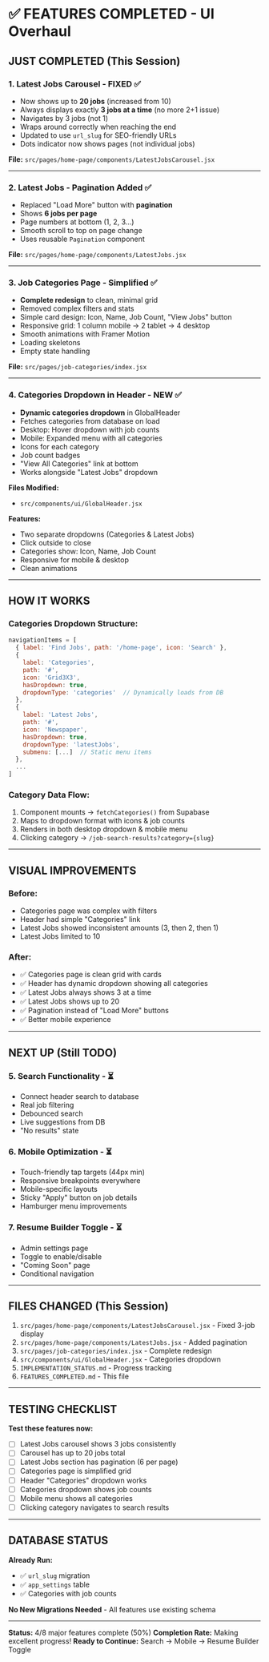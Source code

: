 # ✅ FEATURES COMPLETED - UI Overhaul

## JUST COMPLETED (This Session)

### 1. Latest Jobs Carousel - FIXED ✅
- Now shows up to **20 jobs** (increased from 10)
- Always displays exactly **3 jobs at a time** (no more 2+1 issue)
- Navigates by 3 jobs (not 1)
- Wraps around correctly when reaching the end
- Updated to use `url_slug` for SEO-friendly URLs
- Dots indicator now shows pages (not individual jobs)

**File:** `src/pages/home-page/components/LatestJobsCarousel.jsx`

---

### 2. Latest Jobs - Pagination Added ✅
- Replaced "Load More" button with **pagination**
- Shows **6 jobs per page**
- Page numbers at bottom (1, 2, 3...)
- Smooth scroll to top on page change
- Uses reusable `Pagination` component

**File:** `src/pages/home-page/components/LatestJobs.jsx`

---

### 3. Job Categories Page - Simplified ✅
- **Complete redesign** to clean, minimal grid
- Removed complex filters and stats
- Simple card design: Icon, Name, Job Count, "View Jobs" button
- Responsive grid: 1 column mobile → 2 tablet → 4 desktop
- Smooth animations with Framer Motion
- Loading skeletons
- Empty state handling

**File:** `src/pages/job-categories/index.jsx`

---

### 4. Categories Dropdown in Header - NEW ✅
- **Dynamic categories dropdown** in GlobalHeader
- Fetches categories from database on load
- Desktop: Hover dropdown with job counts
- Mobile: Expanded menu with all categories
- Icons for each category
- Job count badges
- "View All Categories" link at bottom
- Works alongside "Latest Jobs" dropdown

**Files Modified:**
- `src/components/ui/GlobalHeader.jsx`

**Features:**
- Two separate dropdowns (Categories & Latest Jobs)
- Click outside to close
- Categories show: Icon, Name, Job Count
- Responsive for mobile & desktop
- Clean animations

---

## HOW IT WORKS

### Categories Dropdown Structure:
```javascript
navigationItems = [
  { label: 'Find Jobs', path: '/home-page', icon: 'Search' },
  { 
    label: 'Categories', 
    path: '#', 
    icon: 'Grid3X3',
    hasDropdown: true,
    dropdownType: 'categories'  // Dynamically loads from DB
  },
  { 
    label: 'Latest Jobs', 
    path: '#', 
    icon: 'Newspaper',
    hasDropdown: true,
    dropdownType: 'latestJobs',
    submenu: [...]  // Static menu items
  },
  ...
]
```

### Category Data Flow:
1. Component mounts → `fetchCategories()` from Supabase
2. Maps to dropdown format with icons & job counts
3. Renders in both desktop dropdown & mobile menu
4. Clicking category → `/job-search-results?category={slug}`

---

## VISUAL IMPROVEMENTS

### Before:
- Categories page was complex with filters
- Header had simple "Categories" link
- Latest Jobs showed inconsistent amounts (3, then 2, then 1)
- Latest Jobs limited to 10

### After:
- ✅ Categories page is clean grid with cards
- ✅ Header has dynamic dropdown showing all categories
- ✅ Latest Jobs always shows 3 at a time
- ✅ Latest Jobs shows up to 20
- ✅ Pagination instead of "Load More" buttons
- ✅ Better mobile experience

---

## NEXT UP (Still TODO)

### 5. Search Functionality - ⏳
- Connect header search to database
- Real job filtering
- Debounced search
- Live suggestions from DB
- "No results" state

### 6. Mobile Optimization - ⏳
- Touch-friendly tap targets (44px min)
- Responsive breakpoints everywhere
- Mobile-specific layouts
- Sticky "Apply" button on job details
- Hamburger menu improvements

### 7. Resume Builder Toggle - ⏳
- Admin settings page
- Toggle to enable/disable
- "Coming Soon" page
- Conditional navigation

---

## FILES CHANGED (This Session)

1. `src/pages/home-page/components/LatestJobsCarousel.jsx` - Fixed 3-job display
2. `src/pages/home-page/components/LatestJobs.jsx` - Added pagination
3. `src/pages/job-categories/index.jsx` - Complete redesign
4. `src/components/ui/GlobalHeader.jsx` - Categories dropdown
5. `IMPLEMENTATION_STATUS.md` - Progress tracking
6. `FEATURES_COMPLETED.md` - This file

---

## TESTING CHECKLIST

**Test these features now:**
- [ ] Latest Jobs carousel shows 3 jobs consistently
- [ ] Carousel has up to 20 jobs total
- [ ] Latest Jobs section has pagination (6 per page)
- [ ] Categories page is simplified grid
- [ ] Header "Categories" dropdown works
- [ ] Categories dropdown shows job counts
- [ ] Mobile menu shows all categories
- [ ] Clicking category navigates to search results

---

## DATABASE STATUS

**Already Run:**
- ✅ `url_slug` migration
- ✅ `app_settings` table
- ✅ Categories with job counts

**No New Migrations Needed** - All features use existing schema

---

**Status:** 4/8 major features complete (50%)
**Completion Rate:** Making excellent progress!
**Ready to Continue:** Search → Mobile → Resume Builder Toggle

